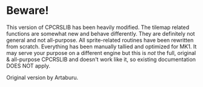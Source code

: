 # Beware!

This version of CPCRSLIB has been heavily modified. The tilemap related functions are somewhat new and behave differently. They are definitely not general and not all-purpose. All sprite-related routines have been rewritten from scratch. Everything has been manually tallied and optimized for MK1. It may serve your purpose on a different engine but this is *not* the full, original & all-purpose CPCRSLIB and doesn't work like it, so existing documentation DOES NOT apply.

Original version by Artaburu.
